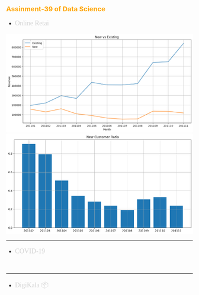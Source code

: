 <p style="color: orange; font-weight: bold; font-size: 18px">Assinment-39 of Data Science</p>

- <p style="color: lightgray; font-size: 18px; font-family: Tahoma">Online Retai</p>
![](data/new-customer-vs-existing.png)
![](data/new-customer-ratio.png)

---
- <p style="color: lightgray; font-size: 18px; font-family: Tahoma">COVID-19 🦠</p>

![]()
![]()

---
- <p style="color: lightgray; font-size: 18px; font-family: Tahoma">DigiKala 📦</p>

![]()

